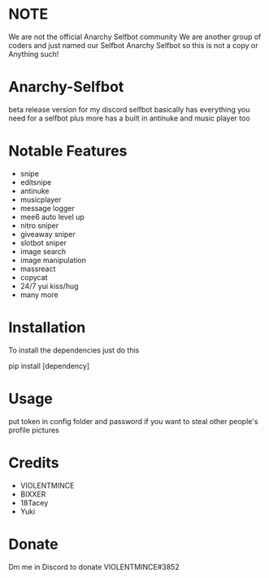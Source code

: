 # NOTE 
We are not the official Anarchy Selfbot community 
We are another group of coders and just named our 
Selfbot Anarchy Selfbot so this is not a copy or 
Anything such!

# Anarchy-SeIfbot
beta release version for my discord selfbot  basically has everything you need for a selfbot plus more has a built in antinuke and music player too

# Notable Features 
- snipe
- editsnipe
- antinuke
- musicplayer
- message logger
- mee6 auto level up
- nitro sniper
- giveaway sniper
- slotbot sniper
- image search
- image manipulation
- massreact
- copycat
- 24/7 yui kiss/hug
- many more


# Installation 
To install the dependencies just do this

pip install [dependency]

# Usage

put token in config folder and password if you want to steal other people's profile pictures 

# Credits 
- VIOLENTMINCE 
- BIXXER
- 18Tacey
- Yuki

# Donate 
Dm me in Discord to donate VIOLENTMINCE#3852
